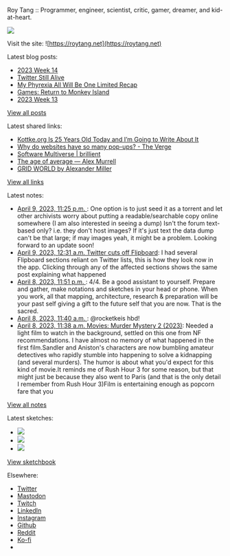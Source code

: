 Roy Tang :: Programmer, engineer, scientist, critic, gamer, dreamer, and kid-at-heart.

![](https://roytang.net/static/img/profile.jpg)

Visit the site: ![https://roytang.net](https://roytang.net)

Latest blog posts:

- [2023 Week 14](https://roytang.net/2023/04/2023-week-14/)
- [Twitter Still Alive](https://roytang.net/2023/04/twitter-still-alive/)
- [My Phyrexia All Will Be One Limited Recap](https://roytang.net/2023/04/mtgone-limited-recap/)
- [Games: Return to Monkey Island](https://roytang.net/2023/04/return-to-monkey-island/)
- [2023 Week 13](https://roytang.net/2023/04/2023-week-13/)

[View all posts](https://roytang.net/blog)

Latest shared links:

- [Kottke.org Is 25 Years Old Today and I’m Going to Write About It](https://roytang.net/2023/04/312e8d56a905c1e11babe78cdf7b2c06/)
- [Why do websites have so many pop-ups? - The Verge](https://roytang.net/2023/04/d2efc98dd14da8c984fef54ce6be90d5/)
- [Software Multiverse | brillient](https://roytang.net/2023/04/3728405de2d29c7ef52d9e80a9b35ffc/)
- [The age of average — Alex Murrell](https://roytang.net/2023/04/c8018bca091ca3605c0bc37620a27e4d/)
- [GRID WORLD by Alexander Miller](https://roytang.net/2023/04/ee85e3913067bbd4d6628f2f728918c3/)

[View all links](https://roytang.net/links)

Latest notes:

- [April 9, 2023, 11:25 p.m. ](https://roytang.net/2023/04/jfkvndb/): One option is to just seed it as a torrent and let other archivists worry about putting a readable/searchable copy online somewhere (I am also interested in seeing a dump) Isn&#x27;t the forum text-based only? i.e. they don&#x27;t host images? If it&#x27;s just text the data dump can&#x27;t be that large; if may images yeah, it might be a problem. Looking forward to an update soon!
- [April 9, 2023, 12:31 a.m. Twitter cuts off Flipboard](https://roytang.net/2023/04/6a8aa4fb02edb36018d3674551804fea/): I had several Flipboard sections reliant on Twitter lists, this is how they look now in the app. Clicking through any of the affected sections shows the same post explaining what happened
- [April 8, 2023, 11:51 p.m. ](https://roytang.net/2023/04/1644729724760117248/): 4/4. Be a good assistant to yourself. Prepare and gather, make notations and sketches in your head or phone. When you work, all that mapping, architecture, research &amp; preparation will be your past self giving a gift to the future self that you are now. That is the sacred.
- [April 8, 2023, 11:40 a.m. ](https://roytang.net/2023/04/1644545657720680448/): @rocketkeis hbd!
- [April 8, 2023, 11:38 a.m. Movies: Murder Mystery 2 (2023)](https://roytang.net/2023/04/murder-mystery-2-2023/): Needed a light film to watch in the background, settled on this one from NF recommendations. I have almost no memory of what happened in the first film.Sandler and Aniston&#x27;s characters are now bumbling amateur detectives who rapidly stumble into happening to solve a kidnapping (and several murders). The humor is about what you&#x27;d expect for this kind of movie.It reminds me of Rush Hour 3 for some reason, but that might just be because they also went to Paris (and that is the only detail I remember from Rush Hour 3)Film is entertaining enough as popcorn fare that you

[View all notes](https://roytang.net/notes)

Latest sketches:


- ![](https://roytang.net/media/cache/3c/da/3cda657c471879c3cfa81b898b810cd6.jpg)
- ![](https://roytang.net/media/cache/a2/60/a260eacc913ee7c542024b154923702f.jpg)
- ![](https://roytang.net/media/cache/e0/88/e0888b7f7a1e342aba8cced2a0784cc4.jpg)

[View sketchbook](https://roytang.net/albums/sketchbook)


Elsewhere:

- [Twitter](https://twitter.com/roytang)
- [Mastodon](https://indieweb.social/@roytang)
- [Twitch](https://twitch.tv/twitchyroy)
- [LinkedIn](https://www.linkedin.com/in/roytang)
- [Instagram](https://instagram.com/roytang0400)
- [Github](https://github.com/roytang)
- [Reddit](https://reddit.com/u/hungryroy)
- [Ko-fi](https://ko-fi.com/roytang)
- [](mailto:hello@roytang.net)